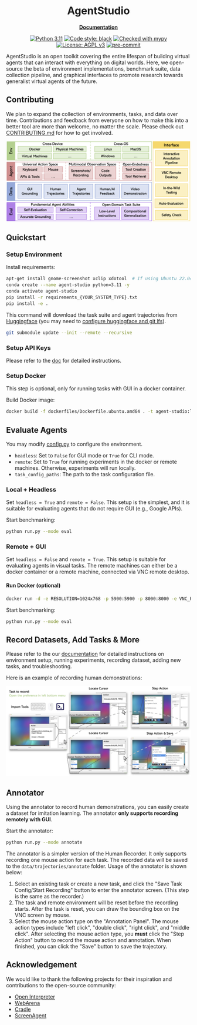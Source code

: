 <h1 align="center">
AgentStudio
</h1>

<p align="center">
<a href="https://ltzheng.github.io/agent-studio/"><b>Documentation</b></a>
</p>

<p align="center">
<a href="https://www.python.org/downloads/release/python-3117/"><img alt="Python 3.11" src="https://img.shields.io/badge/python-3.11-blue.svg"></a>
<a href="https://github.com/psf/black"><img alt="Code style: black" src="https://img.shields.io/badge/code%20style-black-000000.svg"></a>
<a href="https://mypy-lang.org/"><img src="https://www.mypy-lang.org/static/mypy_badge.svg" alt="Checked with mypy"></a>
<a href="https://www.gnu.org/licenses/agpl-3.0"><img src="https://img.shields.io/badge/License-AGPL%20v3-blue.svg" alt="License: AGPL v3"></a>
<a href="https://pre-commit.com/"><img src="https://img.shields.io/badge/pre--commit-enabled-brightgreen?logo=pre-commit&logoColor=white" alt="pre-commit"></a>
</p>

AgentStudio is an open toolkit covering the entire lifespan of
building virtual agents that can interact with everything on digital worlds. Here, we open-source the beta of environment implementations, benchmark suite, data collection pipeline, and graphical interfaces to promote research towards generalist virtual agents of the future.

## Contributing

We plan to expand the collection of environments, tasks, and data over time. Contributions and feedback from everyone on how to make this into a better tool are more than welcome, no matter the scale. Please check out [CONTRIBUTING.md](CONTRIBUTING.md) for how to get involved.

![](docs/source/assets/imgs/overview.png)

## Quickstart

### Setup Environment

Install requirements:
```bash
apt-get install gnome-screenshot xclip xdotool  # If using Ubuntu 22.04
conda create --name agent-studio python=3.11 -y
conda activate agent-studio
pip install -r requirements_{YOUR_SYSTEM_TYPE}.txt
pip install -e .
```

This command will download the task suite and agent trajectories from [Huggingface](https://huggingface.co/datasets/agent-studio/agent-studio-data) (you may need to [configure huggingface and git lfs](https://huggingface.co/docs/hub/en/repositories-getting-started#cloning-repositories)).

```bash
git submodule update --init --remote --recursive
```

### Setup API Keys

Please refer to the [doc](docs/source/getting_started/setup_api_keys.rst) for detailed instructions.

### Setup Docker

This step is optional, only for running tasks with GUI in a docker container.

Build Docker image:
```bash
docker build -f dockerfiles/Dockerfile.ubuntu.amd64 . -t agent-studio:latest
```

## Evaluate Agents

You may modify [config.py](agent_studio/config/config.py) to configure the environment.

- `headless`: Set to `False` for GUI mode or `True` for CLI mode.
- `remote`: Set to `True` for running experiments in the docker or remote machines. Otherwise, experiments will run locally.
- `task_config_paths`: The path to the task configuration file.

### Local + Headless

Set `headless = True` and `remote = False`. This setup is the simplest, and it is suitable for evaluating agents that do not require GUI (e.g., Google APIs).

Start benchmarking:

```bash
python run.py --mode eval
```

### Remote + GUI

Set `headless = False` and `remote = True`. This setup is suitable for evaluating agents in visual tasks. The remote machines can either be a docker container or a remote machine, connected via VNC remote desktop.

#### Run Docker (optional)
```bash
docker run -d -e RESOLUTION=1024x768 -p 5900:5900 -p 8000:8000 -e VNC_PASSWORD=123456 -v /dev/shm:/dev/shm -v ${PWD}/agent_studio/config/:/home/ubuntu/agent_studio/agent_studio/config/:ro -v ${PWD}/data:/home/ubuntu/agent_studio/data:ro agent-studio:latest
```

Start benchmarking:

```bash
python run.py --mode eval
```

## Record Datasets, Add Tasks & More

Please refer to the our [documentation](https://ltzheng.github.io/agent-studio/) for detailed instructions on environment setup, running experiments, recording dataset, adding new tasks, and troubleshooting.

Here is an example of recording human demonstrations:

![](docs/source/assets/imgs/annotation_example.jpg)

## Annotator

Using the annotator to record human demonstrations, you can easily create a dataset for imitation learning. The annotator **only supports recording remotely with GUI**.

Start the annotator:

```bash
python run.py --mode annotate
```

The annotator is a simpler version of the Human Recorder. It only supports recording one mouse action for each task. The recorded data will be saved to the `data/trajectories/annotate` folder. Usage of the annotator is shown below:

1. Select an existing task or create a new task, and click the "Save Task Config/Start Recording" button to enter the annotator screen. (This step is the same as the recorder.)
2. The task and remote environment will be reset before the recording starts. After the task is reset, you can draw the bounding box on the VNC screen by mouse.
3. Select the mouse action type on the "Annotation Panel". The mouse action types include "left click", "double click", "right click", and "middle click". After selecting the mouse action type, you **must** click the "Step Action" button to record the mouse action and annotation. When finished, you can click the "Save" button to save the trajectory.

## Acknowledgement

We would like to thank the following projects for their inspiration and contributions to the open-source community:

- [Open Interpreter](https://github.com/KillianLucas/open-interpreter)
- [WebArena](https://github.com/web-arena-x/webarena)
- [Cradle](https://baai-agents.github.io/Cradle/)
- [ScreenAgent](https://github.com/niuzaisheng/ScreenAgent)
